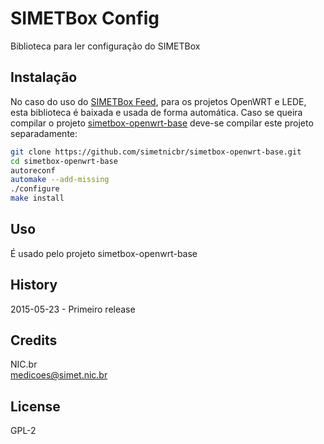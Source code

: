 # SIMETBox Config

Biblioteca para ler configuração do SIMETBox

## Instalação

No caso do uso do [SIMETBox Feed](https://github.com/simetnicbr/simetbox-openwrt-feed.git), para os projetos OpenWRT e LEDE, esta biblioteca é baixada e usada de forma automática. Caso se queira compilar o projeto [simetbox-openwrt-base](https://github.com/simetnicbr/simetbox-openwrt-base.git) deve-se compilar este projeto separadamente:

```bash
git clone https://github.com/simetnicbr/simetbox-openwrt-base.git
cd simetbox-openwrt-base
autoreconf
automake --add-missing
./configure
make install
```

## Uso

É usado pelo projeto simetbox-openwrt-base

## History

2015-05-23 - Primeiro release

## Credits

NIC.br  
<medicoes@simet.nic.br>

## License

GPL-2